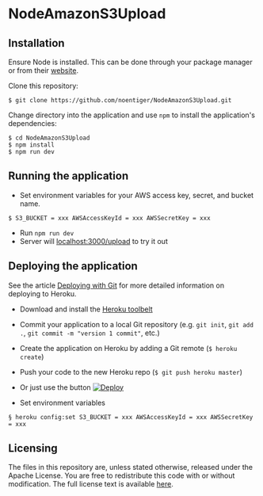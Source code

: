 # NodeAmazonS3Upload

## Installation

Ensure Node is installed. This can be done through your package manager or from their [website](http://nodejs.org/).

Clone this repository:
```term
$ git clone https://github.com/noentiger/NodeAmazonS3Upload.git
```

Change directory into the application and use `npm` to install the application's dependencies:
```term
$ cd NodeAmazonS3Upload
$ npm install
$ npm run dev
```

## Running the application
* Set environment variables for your AWS access key, secret, and bucket name.
```term
$ S3_BUCKET = xxx AWSAccessKeyId = xxx AWSSecretKey = xxx
```
* Run `npm run dev`
* Server will [localhost:3000/upload](http://localhost:3000/upload) to try it out


## Deploying the application

See the article [Deploying with Git](https://devcenter.heroku.com/articles/git) for more detailed information on deploying to Heroku.

* Download and install the [Heroku toolbelt](https://toolbelt.heroku.com/)
* Commit your application to a local Git repository (e.g. `git init`, `git add .`, `git commit -m "version 1 commit"`, etc.)
* Create the application on Heroku by adding a Git remote (`$ heroku create`)
* Push your code to the new Heroku repo (`$ git push heroku master`)

* Or just use the button
[![Deploy](https://www.herokucdn.com/deploy/button.svg)](https://heroku.com/deploy)

* Set environment variables
```term
§ heroku config:set S3_BUCKET = xxx AWSAccessKeyId = xxx AWSSecretKey = xxx
```

## Licensing

The files in this repository are, unless stated otherwise, released under the Apache License. You are free to redistribute this code with or without modification. The full license text is available [here](http://www.apache.org/licenses/LICENSE-2.0).
